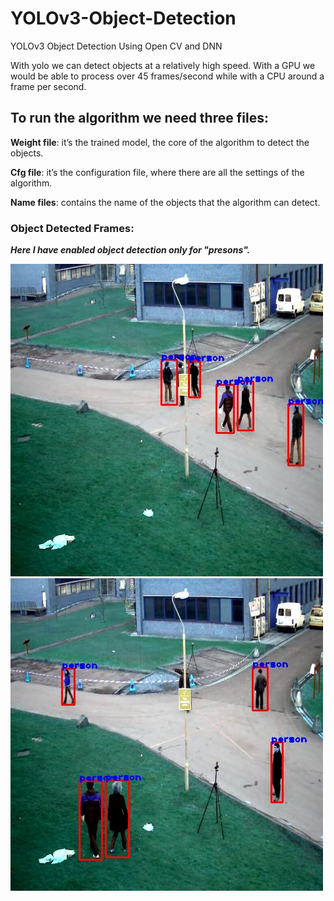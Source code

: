 # YOLOv3-Object-Detection
YOLOv3 Object Detection Using Open CV and DNN

With yolo we can detect objects at a relatively high speed. With a GPU we would be able to process over 45 frames/second while with a CPU around a frame per second.

## To run the algorithm we need three files:

  **Weight file**: it’s the trained model, the core of the algorithm to detect the objects.

  **Cfg file**: it’s the configuration file, where there are all the settings of the algorithm.

  **Name files**: contains the name of the objects that the algorithm can detect.
### Object Detected Frames:

 ***Here I have enabled object detection only for "presons".*** 

![1](Frames/0.jpg) 
![2](Frames/10.jpg)
